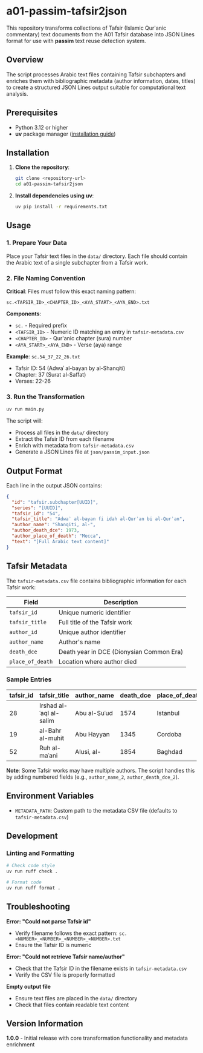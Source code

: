 # a01-passim-tafsir2json

This repository transforms collections of Tafsir (Islamic Qur'anic commentary) text documents from the A01 Tafsir database into JSON Lines format for use with **passim** text reuse detection system.

## Overview

The script processes Arabic text files containing Tafsir subchapters and enriches them with bibliographic metadata (author information, dates, titles) to create a structured JSON Lines output suitable for computational text analysis.

## Prerequisites

- Python 3.12 or higher
- **uv** package manager ([installation guide](https://github.com/astral-sh/uv))

## Installation

1. **Clone the repository**:
   ```bash
   git clone <repository-url>
   cd a01-passim-tafsir2json
   ```

2. **Install dependencies using uv**:
   ```bash
   uv pip install -r requirements.txt
   ```

## Usage

### 1. Prepare Your Data

Place your Tafsir text files in the `data/` directory. Each file should contain the Arabic text of a single subchapter from a Tafsir work.

### 2. File Naming Convention

**Critical**: Files must follow this exact naming pattern:
```
sc.<TAFSIR_ID>_<CHAPTER_ID>_<AYA_START>_<AYA_END>.txt
```

**Components**:
- `sc.` - Required prefix
- `<TAFSIR_ID>` - Numeric ID matching an entry in `tafsir-metadata.csv`
- `<CHAPTER_ID>` - Qur'anic chapter (sura) number
- `<AYA_START>_<AYA_END>` - Verse (aya) range

**Example**: `sc.54_37_22_26.txt`
- Tafsir ID: 54 (Adwaʾ al-bayan by al-Shanqiti)
- Chapter: 37 (Surat al-Saffat)
- Verses: 22-26

### 3. Run the Transformation

```bash
uv run main.py
```

The script will:
- Process all files in the `data/` directory
- Extract the Tafsir ID from each filename
- Enrich with metadata from `tafsir-metadata.csv`
- Generate a JSON Lines file at `json/passim_input.json`

## Output Format

Each line in the output JSON contains:
```json
{
  "id": "tafsir.subchapter[UUID]",
  "series": "[UUID]",
  "tafsir_id": "54",
  "tafsir_title": "Adwaʾ al-bayan fi idah al-Qurʾan bi al-Qurʾan",
  "author_name": "Shanqiti, al-",
  "author_death_dce": 1973,
  "author_place_of_death": "Mecca",
  "text": "[Full Arabic text content]"
}
```

## Tafsir Metadata

The `tafsir-metadata.csv` file contains bibliographic information for each Tafsir work:

| Field | Description |
|-------|-------------|
| `tafsir_id` | Unique numeric identifier |
| `tafsir_title` | Full title of the Tafsir work |
| `author_id` | Unique author identifier |
| `author_name` | Author's name |
| `death_dce` | Death year in DCE (Dionysian Common Era) |
| `place_of_death` | Location where author died |

### Sample Entries

| tafsir_id | tafsir_title | author_name | death_dce | place_of_death |
|-----------|--------------|-------------|-----------|----------------|
| 28 | Irshad al-ʿaql al-salim | Abu al-Suʿud | 1574 | Istanbul |
| 19 | al-Bahr al-muhit | Abu Hayyan | 1345 | Cordoba |
| 52 | Ruh al-maʿani | Alusi, al- | 1854 | Baghdad |

**Note**: Some Tafsir works may have multiple authors. The script handles this by adding numbered fields (e.g., `author_name_2`, `author_death_dce_2`).

## Environment Variables

- `METADATA_PATH`: Custom path to the metadata CSV file (defaults to `tafsir-metadata.csv`)

## Development

### Linting and Formatting

```bash
# Check code style
uv run ruff check .

# Format code
uv run ruff format .
```

## Troubleshooting

**Error: "Could not parse Tafsir id"**
- Verify filename follows the exact pattern: `sc.<NUMBER>_<NUMBER>_<NUMBER>_<NUMBER>.txt`
- Ensure the Tafsir ID is numeric

**Error: "Could not retrieve Tafsir name/author"**
- Check that the Tafsir ID in the filename exists in `tafsir-metadata.csv`
- Verify the CSV file is properly formatted

**Empty output file**
- Ensure text files are placed in the `data/` directory
- Check that files contain readable text content

## Version Information

**1.0.0** - Initial release with core transformation functionality and metadata enrichment
